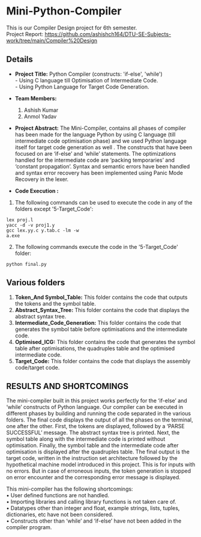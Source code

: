 # Mini-Python-Compiler
This is our Compiler Design project for 6th semester. <br>
Project Report: https://github.com/ashishch164/DTU-SE-Subjects-work/tree/main/Compiler%20Design

## Details
+ **Project Title:** Python Compiler (constructs: 'if-else', 'while')<br /> 
	       - Using C language till Optimisation of Intermediate Code.<br />
	       - Using Python Language for Target Code Generation.
+ **Team Members:**
   1) Ashish Kumar
   2) Anmol Yadav
   
+ **Project Abstract:** The Mini-Compiler, contains all phases of compiler has been made for the language Python by using C language (till intermediate code optimisation phase) and we used Python language itself for target code generation as well . The constructs that have been focused on are ‘if-else’ and ‘while’ statements. The optimizations handled for the intermediate code are ‘packing temporaries’ and ‘constant propagation’. Syntax and semantic errors have been handled and syntax error recovery has been implemented using Panic Mode Recovery in the lexer.
+ **Code Execution :**
1) The following commands can be used to execute the code in any of the folders except '5-Target_Code':
```
lex proj.l
yacc -d -v proj1.y
gcc lex.yy.c y.tab.c -lm -w
a.exe
```
2) The following commands execute the code in the '5-Target_Code' folder:
```
python final.py
```

## Various folders
1) **Token_And Symbol_Table:** This folder contains the code that outputs the tokens and the symbol table.
2) **Abstract_Syntax_Tree:** This folder contains the code that displays the abstract syntax tree.
3) **Intermediate_Code_Generation:** This folder contains the code that generates the symbol table before optimisations and the intermediate code.
4) **Optimised_ICG:** This folder contains the code that generates the symbol table after optimisations, the quadruples table and the optimised intermediate code.
5) **Target_Code:** This folder contains the code that displays the assembly code/target code.

## RESULTS AND SHORTCOMINGS
The mini-compiler built in this project works perfectly for the ‘if-else’ and ‘while’ constructs of Python language. Our compiler can be executed in different phases by building and running the code separated in the various folders. The final code displays the output of all the phases on the terminal, one after the other. First, the tokens are displayed, followed by a ‘PARSE SUCCESSFUL’ message. The abstract syntax tree is printed. Next, the symbol table along with the intermediate code is printed without optimisation. Finally, the symbol table and the intermediate code after optimisation is displayed after the quadruples table. The final output is the target code, written in the instruction set architecture followed by the hypothetical machine model introduced in this project. This is for inputs with no errors. But in case of erroneous inputs, the token generation is stopped on error encounter and the corresponding error message is displayed.

This mini-compiler has the following shortcomings:<br />
•	User defined functions are not handled.<br />
•	Importing libraries and calling library functions is not taken care of.<br />
•	Datatypes other than integer and float, example strings, lists, tuples, dictionaries, etc have not been considered.<br />
•	Constructs other than ‘while’ and ‘if-else’ have not been added in the compiler program.<br />
